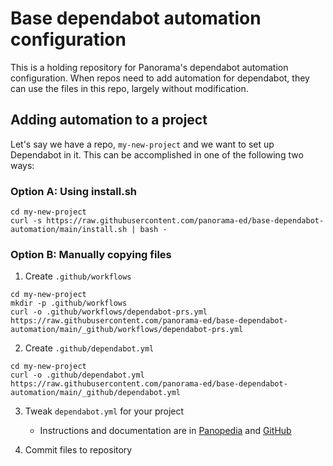 # Base dependabot automation configuration

This is a holding repository for Panorama's dependabot automation configuration.
When repos need to add automation for dependabot, they can use the files in this
repo, largely without modification.

## Adding automation to a project

Let's say we have a repo, `my-new-project` and we want to set up Dependabot in
it. This can be accomplished in one of the following two ways:

### Option A: Using install.sh

```shell
cd my-new-project
curl -s https://raw.githubusercontent.com/panorama-ed/base-dependabot-automation/main/install.sh | bash -
```

### Option B: Manually copying files

1. Create `.github/workflows`

```shell
cd my-new-project
mkdir -p .github/workflows
curl -o .github/workflows/dependabot-prs.yml https://raw.githubusercontent.com/panorama-ed/base-dependabot-automation/main/_github/workflows/dependabot-prs.yml
```

2. Create `.github/dependabot.yml`

```shell
cd my-new-project
curl -o .github/dependabot.yml https://raw.githubusercontent.com/panorama-ed/base-dependabot-automation/main/_github/dependabot.yml
```

3. Tweak `dependabot.yml` for your project
    - Instructions and documentation are
in [Panopedia](https://panoramaed.atlassian.net/wiki/spaces/ENG/pages/2162262038/Setting+up+a+new+GitHub+repository#Configure-Dependabot)
and [GitHub](https://docs.github.com/en/code-security/supply-chain-security/keeping-your-dependencies-updated-automatically/configuration-options-for-dependency-updates)

4. Commit files to repository
